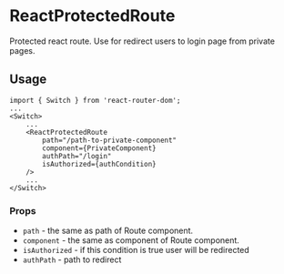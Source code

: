 # ReactProtectedRoute

Protected react route.
Use for redirect users to login page from private pages.

## Usage

    import { Switch } from 'react-router-dom';
    ...
    <Switch>
        ...
        <ReactProtectedRoute
            path="/path-to-private-component"
            component={PrivateComponent}
            authPath="/login"
            isAuthorized={authCondition}
        />
        ...
    </Switch>

### Props

* `path` - the same as path of Route component.
* `component` - the same as component of Route component.
* `isAuthorized` - if this condition is true user will be redirected
* `authPath` - path to redirect
